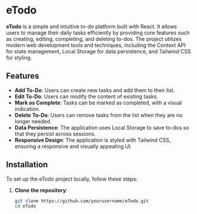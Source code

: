 # eTodo

**eTodo** is a simple and intuitive to-do platform built with React. It allows users to manage their daily tasks efficiently by providing core features such as creating, editing, completing, and deleting to-dos. The project utilizes modern web development tools and techniques, including the Context API for state management, Local Storage for data persistence, and Tailwind CSS for styling.

## Features

- **Add To-Do**: Users can create new tasks and add them to their list.
- **Edit To-Do**: Users can modify the content of existing tasks.
- **Mark as Complete**: Tasks can be marked as completed, with a visual indication.
- **Delete To-Do**: Users can remove tasks from the list when they are no longer needed.
- **Data Persistence**: The application uses Local Storage to save to-dos so that they persist across sessions.
- **Responsive Design**: The application is styled with Tailwind CSS, ensuring a responsive and visually appealing UI.

## Installation

To set up the eTodo project locally, follow these steps:

1. **Clone the repository**:
   ```bash
   git clone https://github.com/yourusername/eTodo.git
   cd eTodo
   ```
